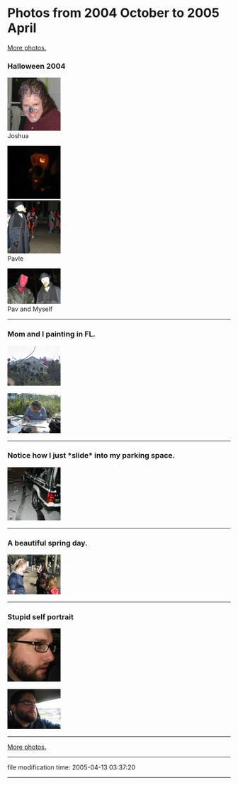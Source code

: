 # Photos from 2004 October to 2005 April

[More photos.](/p/photos)

### Halloween 2004

[![[Thumb]](/photos/thumb/2004-10-30-img_1554.jpg)](/photos/2004-10-30-img_1554.jpg)  
Joshua

[![[Thumb]](/photos/thumb/2004-10-30-img_1567.jpg)](/photos/2004-10-30-img_1567.jpg)  
[![[Thumb]](/photos/thumb/2004-10-30-img_1568.jpg)](/photos/2004-10-30-img_1568.jpg)  
Pavle

[![[Thumb]](/photos/thumb/2004-10-30-img_1572.jpg)](/photos/2004-10-30-img_1572.jpg)  
Pav and Myself

* * *

### Mom and I painting in FL.

[![[Thumb]](/photos/thumb/2004-12-29-img_1717.jpg)](/photos/2004-12-29-img_1717.jpg)

[![[Thumb]](/photos/thumb/2004-12-29-img_1718.jpg)](/photos/2004-12-29-img_1718.jpg)

* * *

### Notice how I just \*slide\* into my parking space.

[![[Thumb]](/photos/thumb/2005-03-17-img_1725.jpg)](/photos/2005-03-17-img_1725.jpg)  

* * *

### A beautiful spring day.

[![[Thumb]](/photos/thumb/2005-04-07-img_1726.jpg)](/photos/2005-04-07-img_1726.jpg)

* * *

### Stupid self portrait

[![[Thumb]](/photos/thumb/2005-04-07-img_1732.jpg)](/photos/2005-04-07-img_1732.jpg)

[![[Thumb]](/photos/thumb/2005-04-07-img_1735.jpg)](/photos/2005-04-07-img_1735.jpg)

* * *

[More photos.](/p/photos)

* * *

file modification time: 2005-04-13 03:37:20

* * *
